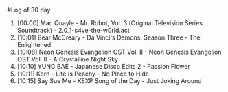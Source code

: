 #Log of 30 day

1. [00:00] Mac Quayle - Mr. Robot, Vol. 3 (Original Television Series Soundtrack) - 2.0_1-s4ve-the-w0rld.act
1. [10:01] Bear McCreary - Da Vinci's Demons: Season Three - The Enlightened
1. [10:08] Neon Genesis Evangelion OST Vol. II - Neon Genesis Evangelion OST Vol. II - A Crystalline Night Sky
1. [10:10] YUNG BAE - Japanese Disco Edits 2 - Passion Flower
1. [10:11] Korn - Life Is Peachy - No Place to Hide
1. [10:15] Say Sue Me - KEXP Song of the Day - Just Joking Around
